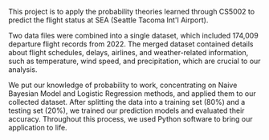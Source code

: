 This project is to apply the probability theories learned through CS5002 to predict the flight status at SEA (Seattle Tacoma Int'l Airport).

Two data files were combined into a single dataset, which included 174,009 departure flight records from 2022. The merged dataset contained details about flight schedules, delays, airlines, and weather-related information, such as temperature, wind speed, and precipitation, which are crucial to our analysis.

We put our knowledge of probability to work, concentrating on Naive Bayesian Model and Logistic Regression methods, and applied them to our collected dataset. After splitting the data into a training set (80%) and a testing set (20%), we trained our prediction models and evaluated their accuracy. Throughout this process, we used Python software to bring our application to life.
